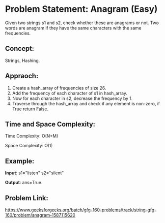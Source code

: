 # Problem Statement: Anagram (Easy)
Given two strings s1 and s2, check whether these are anagrams or not. Two words are anagram if they have the same characters with the same frequencies.

## Concept:
Strings, Hashing.

## Appraoch:
1. Create a hash_array of frequencies of size 26.
2. Add the frequency of each character of s1 in hash_array.
3. Now for each character in s2, decrease the frequency by 1.
4. Traverse through the hash_array and check if any element is non-zero, if True return False.

## Time and Space Complexity:
Time Complexity: O(N+M)

Space Complexity: O(1)

## Example:
**Input**: s1="listen"  s2="silent"

**Output**: ans=True.

## Problem Link:
https://www.geeksforgeeks.org/batch/gfg-160-problems/track/string-gfg-160/problem/anagram-1587115620
